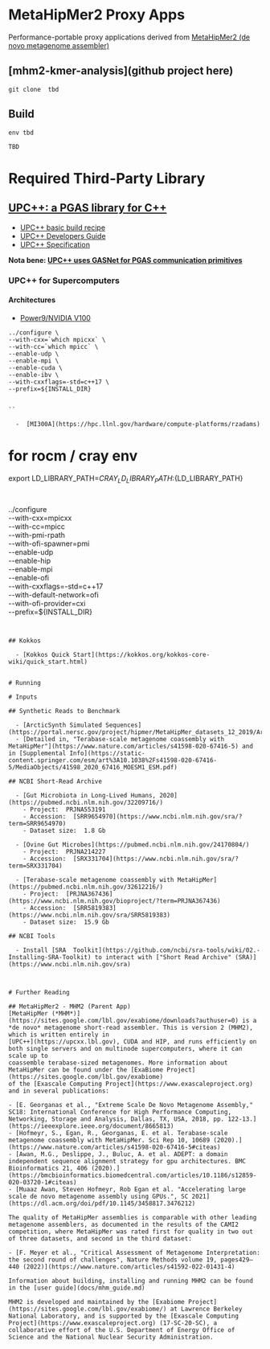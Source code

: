 # MetaHipMer2 Proxy Apps

Performance-portable proxy applications derived from [MetaHipMer2 (de novo metagenome assembler)](https://bitbucket.org/berkeleylab/mhm2/src/master/)

## [mhm2-kmer-analysis](github project here)

```
git clone  tbd

```
## Build

```
env tbd

```


```
TBD
```

# Required Third-Party Library 

## [UPC++:  a PGAS library for C++](https://bitbucket.org/berkeleylab/upcxx/src/master/)

  - [UPC++ basic build recipe](https://bitbucket.org/berkeleylab/upcxx/src/master/INSTALL.md)
  - [UPC++ Developers Guide](https://bytebucket.org/berkeleylab/upcxx/wiki/docs/guide.pdf?rev=767d43b34dd00f6b2765a49d6ebf55bee91f4579)
  - [UPC++ Specification](https://bytebucket.org/berkeleylab/upcxx/wiki/docs/spec.pdf?rev=767d43b34dd00f6b2765a49d6ebf55bee91f4579)

**Nota bene:  [UPC++ uses GASNet for PGAS communication primitives](https://bitbucket.org/berkeleylab/gasnet/src/stable/)**


### UPC++ for Supercomputers

#### Architectures

  - [Power9/NVIDIA V100](https://hpc.llnl.gov/hardware/compute-platforms/lassen)

```
../configure \
--with-cxx=`which mpicxx` \
--with-cc=`which mpicc` \
--enable-udp \
--enable-mpi \
--enable-cuda \
--enable-ibv \
--with-cxxflags=-std=c++17 \
--prefix=${INSTALL_DIR}


``

  -  [MI300A](https://hpc.llnl.gov/hardware/compute-platforms/rzadams)

```
# for rocm / cray env 
export LD_LIBRARY_PATH=${CRAY_LD_LIBRARY_PATH}:${LD_LIBRARY_PATH}

```


```
../configure \
--with-cxx=mpicxx \
--with-cc=mpicc \
--with-pmi-rpath \
--with-ofi-spawner=pmi \
--enable-udp \
--enable-hip \
--enable-mpi \
--enable-ofi \
--with-cxxflags=-std=c++17 \
--with-default-network=ofi \
--with-ofi-provider=cxi \
--prefix=${INSTALL_DIR}

```


## Kokkos

  - [Kokkos Quick Start](https://kokkos.org/kokkos-core-wiki/quick_start.html) 


# Running

# Inputs

## Synthetic Reads to Benchmark

  - [ArcticSynth Simulated Sequences](https://portal.nersc.gov/project/hipmer/MetaHipMer_datasets_12_2019/ArcticSynth/)
  - [Detailed in, "Terabase-scale metagenome coassembly with MetaHipMer"](https://www.nature.com/articles/s41598-020-67416-5) and in [Supplemental Info](https://static-content.springer.com/esm/art%3A10.1038%2Fs41598-020-67416-5/MediaObjects/41598_2020_67416_MOESM1_ESM.pdf)

## NCBI Short-Read Archive

  - [Gut Microbiota in Long-Lived Humans, 2020](https://pubmed.ncbi.nlm.nih.gov/32209716/)
    - Project:  PRJNA553191 
    - Accession:  [SRR9654970](https://www.ncbi.nlm.nih.gov/sra/?term=SRR9654970)
    - Dataset size:  1.8 Gb

  - [Ovine Gut Microbes](https://pubmed.ncbi.nlm.nih.gov/24170804/)
    - Project:  PRJNA214227
    - Accession:  [SRX331704](https://www.ncbi.nlm.nih.gov/sra/?term=SRX331704)

  - [Terabase-scale metagenome coassembly with MetaHipMer](https://pubmed.ncbi.nlm.nih.gov/32612216/)
    - Project:  [PRJNA367436](https://www.ncbi.nlm.nih.gov/bioproject/?term=PRJNA367436)
    - Accession:  [SRR5819383](https://www.ncbi.nlm.nih.gov/sra/SRR5819383)
    - Dataset size:  15.9 Gb 

## NCBI Tools

  - Install [SRA  Toolkit](https://github.com/ncbi/sra-tools/wiki/02.-Installing-SRA-Toolkit) to interact with ["Short Read Archive" (SRA)](https://www.ncbi.nlm.nih.gov/sra)



# Further Reading 

## MetaHipMer2 - MHM2 (Parent App)
[MetaHipMer (*MHM*)](https://sites.google.com/lbl.gov/exabiome/downloads?authuser=0) is a *de novo* metagenome short-read assembler. This is version 2 (MHM2), which is written entirely in
[UPC++](https://upcxx.lbl.gov), CUDA and HIP, and runs efficiently on both single servers and on multinode supercomputers, where it can scale up to
coassemble terabase-sized metagenomes. More information about MetaHipMer can be found under the [ExaBiome Project](https://sites.google.com/lbl.gov/exabiome) 
of the [Exascale Computing Project](https://www.exascaleproject.org) and in several publications:

- [E. Georganas et al., "Extreme Scale De Novo Metagenome Assembly," SC18: International Conference for High Performance Computing, Networking, Storage and Analysis, Dallas, TX, USA, 2018, pp. 122-13.](https://ieeexplore.ieee.org/document/8665813)
- [Hofmeyr, S., Egan, R., Georganas, E. et al. Terabase-scale metagenome coassembly with MetaHipMer. Sci Rep 10, 10689 (2020).](https://www.nature.com/articles/s41598-020-67416-5#citeas)
- [Awan, M.G., Deslippe, J., Buluc, A. et al. ADEPT: a domain independent sequence alignment strategy for gpu architectures. BMC Bioinformatics 21, 406 (2020).](https://bmcbioinformatics.biomedcentral.com/articles/10.1186/s12859-020-03720-1#citeas)
- [Muaaz Awan, Steven Hofmeyr, Rob Egan et al. "Accelerating large scale de novo metagenome assembly using GPUs.", SC 2021](https://dl.acm.org/doi/pdf/10.1145/3458817.3476212)

The quality of MetaHipMer assemblies is comparable with other leading metagenome assemblers, as documented in the results of the CAMI2 competition, where MetaHipMer was rated first for quality in two out of three datasets, and second in the third dataset:

- [F. Meyer et al., "Critical Assessment of Metagenome Interpretation: the second round of challenges", Nature Methods volume 19, pages429–440 (2022)](https://www.nature.com/articles/s41592-022-01431-4)

Information about building, installing and running MHM2 can be found in the [user guide](docs/mhm_guide.md)

MHM2 is developed and maintained by the [Exabiome Project](https://sites.google.com/lbl.gov/exabiome/) at Lawrence Berkeley National Laboratory, and is supported by the [Exascale Computing Project](https://www.exascaleproject.org) (17-SC-20-SC), a collaborative effort of the U.S. Department of Energy Office of Science and the National Nuclear Security Administration.
